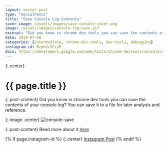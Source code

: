 ```yaml
---
layout: social-post
type: "SocialPosts"
title: "Save Console Log Contents"
cover-image: /assets/images/save-console-cover.png
image: /assets/images/console-log-save.gif
excerpt: "Did you know in chrome dev tools you can save the contents of your console log?"
date: 2019-07-08
categories: [intermediate, chrome-dev-tools, dev-tools, debugging]
instagram-id: BzpbJzSCiyP
docs: https://developers.google.com/web/tools/chrome-devtools/console/#working_with_the_console_history
---
```

{:.center}
# {{ page.title }}

{:.post-content}
Did you know in chrome dev tools you can save the contents of your console log? You can save it to a file for later analysis and reference.

{:.image .center}
![console-save]({{page.image}})

{:.post-content}
Read more about it <a href="{{page.docs}}" target="_blank">here</a>

{% if page.instagram-id %}
{:.center}
<a class="insta-link" href="https://www.instagram.com/p/{{page.instagram-id}}" target="_blank">Instagram Post</a>
{% endif %}
